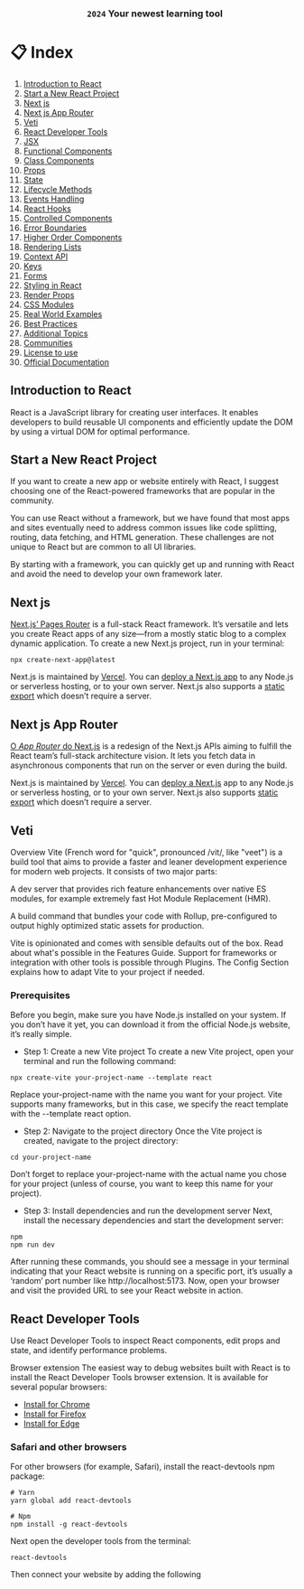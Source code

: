 <div  align= "center">
<h3><code> 2024</code>  Your newest learning tool
</div> 

# 📋 Index
  
1.  [Introduction to React](#introduction-to-react)
2.  [Start a New React Project](#start-a-new-react-project)
3.  [Next js](#next-js)
4.  [Next js App Router](#next-js-app-router)
5.  [Veti](#veti)
6.  [React Developer Tools](#react-developer-tools)
7.  [JSX](#jsx)
8.  [Functional Components](#functional-components)
9.  [Class Components](#class-components)
10.  [Props](#props)
11.  [State](#state)
12.  [Lifecycle Methods](#lifecycle-methods)
13.  [Events Handling](#events-handling)
14.  [React Hooks](#react-hooks)
15. [Controlled Components](#controlled-components)
16. [Error Boundaries](#error-boundaries)
17. [Higher Order Components](#higher-order-components)
18. [Rendering Lists](#rendering-lists)
19. [Context API](#context-api)
20. [Keys](#keys)
21. [Forms](#forms)
22. [Styling in React](#styling-in-react)
23. [Render Props](#render-props)
24. [CSS Modules](#css-modules)
25. [Real World Examples](#real-world-examples)  
26. [Best Practices](#best-practices)
27. [Additional Topics](#additional-topics)
28. [Communities](#communities)
29. [License to use](#license-to-use)
30. [Official Documentation](#official-documentation)

## Introduction to React
React is a JavaScript library for creating user interfaces. 
It enables developers to build reusable UI components and efficiently update the DOM by using a virtual DOM for optimal performance.


## Start a New React Project

If you want to create a new app or website entirely with React, I suggest choosing one of the React-powered frameworks that are popular in the community.

You can use React without a framework, but we have found that most apps and sites eventually need to address common issues like code splitting, routing, data fetching, and HTML generation. These challenges are not unique to React but are common to all UI libraries.

By starting with a framework, you can quickly get up and running with React and avoid the need to develop your own framework later.

## Next js 

[Next.js’ Pages Router](https://nextjs.org/) is a full-stack React framework. It’s versatile and lets you create React apps of any size—from a mostly static blog to a complex dynamic application. To create a new Next.js project, run in your terminal:

```
npx create-next-app@latest

```

Next.js is maintained by [Vercel](https://vercel.com/). You can [deploy a Next.js app](https://nextjs.org/docs/app/building-your-application/deploying) to any Node.js or serverless hosting, or to your own server. Next.js also supports a [static export](https://nextjs.org/docs/pages/building-your-application/deploying/static-exports) which doesn’t require a server.


## Next js App Router

[O *App Router* do Next.js](https://nextjs.org/docs) is a redesign of the Next.js APIs aiming to fulfill the React team’s full-stack architecture vision. It lets you fetch data in asynchronous components that run on the server or even during the build.

Next.js is maintained by [Vercel](https://vercel.com/). You can [deploy a Next.js](https://nextjs.org/docs/app/building-your-application/deploying) app to any Node.js or serverless hosting, or to your own server. Next.js also supports [static export](https://nextjs.org/docs/app/building-your-application/deploying/static-exports) which doesn’t require a server.

## Veti

Overview
Vite (French word for "quick", pronounced /vit/, like "veet") is a build tool that aims to provide a faster and leaner development experience for modern web projects. It consists of two major parts:

A dev server that provides rich feature enhancements over native ES modules, for example extremely fast Hot Module Replacement (HMR).

A build command that bundles your code with Rollup, pre-configured to output highly optimized static assets for production.

Vite is opinionated and comes with sensible defaults out of the box. Read about what's possible in the Features Guide. Support for frameworks or integration with other tools is possible through Plugins. The Config Section explains how to adapt Vite to your project if needed.

### Prerequisites
Before you begin, make sure you have Node.js installed on your system. If you don’t have it yet, you can download it from the official Node.js website, it’s really simple.
- Step 1: Create a new Vite project
To create a new Vite project, open your terminal and run the following command:

```
npx create-vite your-project-name --template react
```

 Replace your-project-name with the name you want for your project. Vite supports many frameworks, but in this case, we specify the react template with the --template react option.
- Step 2: Navigate to the project directory
Once the Vite project is created, navigate to the project directory:

```
cd your-project-name
```
Don’t forget to replace your-project-name with the actual name you chose for your project (unless of course, you want to keep this name for your project).

- Step 3: Install dependencies and run the development server
Next, install the necessary dependencies and start the development server:
```
npm 
npm run dev
```

After running these commands, you should see a message in your terminal indicating that your React website is running on a specific port, it’s usually a ‘random’ port number like http://localhost:5173.
Now, open your browser and visit the provided URL to see your React website in action.

## React Developer Tools
Use React Developer Tools to inspect React components, edit props and state, and identify performance problems.

Browser extension 
The easiest way to debug websites built with React is to install the React Developer Tools browser extension. It is available for several popular browsers:

- [Install for Chrome](https://chromewebstore.google.com/detail/react-developer-tools/fmkadmapgofadopljbjfkapdkoienihi?hl=en)
- [Install for Firefox](https://addons.mozilla.org/en-US/firefox/addon/react-devtools/)
- [Install for Edge](https://microsoftedge.microsoft.com/addons/detail/react-developer-tools/gpphkfbcpidddadnkolkpfckpihlkkil)

### Safari and other browsers 
For other browsers (for example, Safari), install the react-devtools npm package:
```
# Yarn
yarn global add react-devtools
```
```
# Npm
npm install -g react-devtools
```
Next open the developer tools from the terminal:
```
react-devtools
```

Then connect your website by adding the following <script> tag to the beginning of your website’s <head>:
```
<html>
  <head>
    <script src="http://localhost:8097"></script>
```

## JSX
JSX is a syntax extension for JavaScript that looks similar to XML or HTML. It allows developers to write HTML elements and components in a more concise and readable manner within JavaScript files.

```// src/App.js
import React from 'react';

function App() {
  return (
    <div>
      <h1>Hello, React!</h1>
    </div>
  );
}

export default App;
```

## Functional Components
Functional components are simple functions that accept props as an argument and return JSX elements. With React Hooks, functional components can also have state and side effects.
```
import React from 'react';

const FunctionalComponent = () => {
  return <p>This is a functional component.</p>;
}

export default FunctionalComponent;
```

## Class Components
Class components are ES6 classes that extend the React Component.
They can maintain and manage local state and have access to lifecycle methods, making them more feature-rich than functional components.

```
import React, { Component } from 'react';

class ClassComponent extends Component {
  render() {
    return <p>This is a class component.</p>;
  }
}

export default ClassComponent;
```

## Props
Props are a way of passing data from a parent component to a child component in React. They are immutable and provide a way of making components dynamic and reusable.
```
import React from 'react';

const PropsExample = (props) => {
  return <p>{props.message}</p>;
}

export default PropsExample;

```

## State
 State React represents the changing state of a component. This allows components to manage and update their own data, resulting in dynamic and interactive user interfaces.
 ```
import React, { Component } from 'react';

class StateExample extends Component {
  constructor(props) {
    super(props);
    this.state = {
      count: 0
    };
  }

  render() {
    return (
      <div>
        <p>Count: {this.state.count}</p>
        <button onClick={() => this.setState({ count: this.state.count + 1 })}>
          Increment
        </button>
      </div>
    );
  }
}

export default StateExample;

 ```


## Lifecycle Methods
Lifecycle methods são métodos especiais em componentes de classe que são invocados em diferentes fases do ciclo de vida de um componente. componentDidMount é um método de ciclo de vida comummente utilizado, executado depois de um componente ser renderizado no DOM.
```
import React, { Component } from 'react';

class LifecycleExample extends Component {
  componentDidMount() {
    console.log('Component is mounted!');
  }

  render() {
    return <p>Lifecycle Example</p>;
  }
}

export default LifecycleExample;
```




## Events Handling
React uses camelCase to handle events. Functions can be defined to handle events such as clicks, changes, etc., providing interactivity to the components.
```
import React from 'react';

const EventHandlingExample = () => {
  const handleClick = () => {
    alert('Button clicked!');
  }

  return (
    <button onClick={handleClick}>
      Click me
    </button>
  );
}

export default EventHandlingExample;

```

##  React Hooks

React Hooks are functions that allow functional components to manage state and side effects.
They were introduced in React 16.8 and provide a more concise way of working with state and lifecycle methods in functional components.

```

import React, { useState } from 'react';

const UseStateExample = () => {
  const [count, setCount] = useState(0);

  return (
    <div>
      <p>Count: {count}</p>
      <button onClick={() => setCount(count + 1)}>
        Increment
      </button>
    </div>
  );
}

export default UseStateExample;
```` 



## Controlled Components

Controlled components in React have inputs and their state controlled by React. They receive their current value and the onChange handler as props, making them controlled by React and not by the DOM.

  ```
import React, { useState } from 'react';

const ControlledComponent = () => {
  const [inputValue, setInputValue] = useState('');

  const handleChange = (e) => {
    setInputValue(e.target.value);
  }

  return (
    <input
      type="text"
      value={inputValue}
      onChange={handleChange}
      placeholder="Type here"
    />
  );
}

export default ControlledComponent;
```

## Error Boundaries
Error boundaries are React components that detect JavaScript errors anywhere in the child component tree and log those errors, present a fallback UI or take other action.
```
import React, { Component } from 'react';

class ErrorBoundary extends Component {
  constructor(props) {
    super(props);
    this.state = { hasError: false };
  }

  static getDerivedStateFromError(error) {
    return { hasError: true };
  }

  componentDidCatch(error, errorInfo) {
    logErrorToMyService(error, errorInfo);
  }

  render() {
    if (this.state.hasError) {
      return <p>Something went wrong.</p>;
    }

    return this.props.children;
  }
}

export default ErrorBoundary;
```

## Higher Order Components

Higher Order Components (HOCs) are functions that take a component and return a new component with additional functionality. They are a way of reusing the component's logic.

```
import React from 'react';

const WithLogger = (WrappedComponent) => {
  return class extends React.Component {
    componentDidMount() {
      console.log('Component is mounted!');
    }

    render() {
      return <WrappedComponent {...this.props} />;
    }
  };
}

export default WithLogger;

// Usage
import React from 'react';
import WithLogger from './WithLogger';

const MyComponent = () => {
  return <p>My Component</p>;
}

const EnhancedComponent = WithLogger(MyComponent);
```

## Rendering Lists
React provides the `map` function to render lists of items dynamically. Each item in the array is mapped to a React element, making it easier to render dynamic content.
```
import React from 'react';

const RenderingList = () => {
  const items = ['Item 1', 'Item 2', 'Item 3'];

  return (
    <ul>
      {items.map((item, index) => (
        <li key={index}>{item}</li>
      ))}
    </ul>
  );
}

export default RenderingList;
```

## Context API

The Context API in React offers a way of transmitting data through the component tree without having to pass props manually at each level. It's useful for sharing values such as themes or authentication status.
```
import React from 'react';

const ThemeContext = React.createContext('light');

export default ThemeContext;
```

```
import React, { useContext } from 'react';
import ThemeContext from './ThemeContext';

const ThemedComponent = () => {
  const theme = useContext(ThemeContext);

  return <p style={{ color: theme === 'light' ? 'black' : 'white' }}>Themed Component</p>;
}

export default ThemedComponent;

```

## Keys

Keys in React help identify which items have been changed, added or removed. They should be unique within the list and help React with efficient updates.
```
import React from 'react';

const KeysExample = () => {
  const data = [
    { id: 1, name: 'Item 1' },
    { id: 2, name: 'Item 2' },
    { id: 3, name: 'Item 3' },
  ];

  return (
    <ul>
      {data.map(item => (
        <li key={item.id}>{item.name}</li>
      ))}
    </ul>
  );
}

export default KeysExample;
```

## Forms 

Handling forms in React involves managing form data using state and handling form submission via event handlers. Controlled components are used to synchronize form elements with React's state.

```
import React, { useState } from 'react';

const FormExample = () => {
  const [formData, setFormData] = useState({ username: '', password: '' });

  const handleChange = (e) => {
    setFormData({
      ...formData,
      [e.target.name]: e.target.value,
    });
  }

  const handleSubmit = (e) => {
    e.preventDefault();
    console.log('Form submitted:', formData);
  }

  return (
    <form onSubmit={handleSubmit}>
      <label>
        Username:
        <input
          type="text"
          name="username"
          value={formData.username}
          onChange={handleChange}
        />
      </label>
      <label>
        Password:
        <input
          type="password"
          name="password"
          value={formData.password}
          onChange={handleChange}
        />
      </label>
      <button type="submit">Submit</button>
    </form>
  );
}

export default FormExample;
```

## Styling in React
Inline Styles: 
React allows you to style components using inline styles, where styles are defined as objects and applied directly to elements.

```
import React from 'react';

const InlineStyleExample = () => {
  const styles = {
    color: 'blue',
    fontSize: '18px',
  };

  return <p style={styles}>Styled with inline styles</p>;
}

export default InlineStyleExample;
 ```

## Render Props

Render Props is a technique for sharing code between React components using a prop whose value is a function. This allows for the dynamic composition of components.

```
import React, { useState } from 'react';

const MouseTracker = ({ render }) => {
  const [position, setPosition] = useState({ x: 0, y: 0 });

  const handleMouseMove = (event) => {
    setPosition({ x: event.clientX, y: event.clientY });
  }

  return (
    <div style={{ height: '100vh' }} onMouseMove={handleMouseMove}>
      {render(position)}
    </div>
  );
}

export default MouseTracker;
```
```
// Usage
import React from 'react';
import MouseTracker from './MouseTracker';

const App = () => {
  return (
    <MouseTracker
      render={(position) => (
        <p>
          Mouse position: {position.x}, {position.y}
        </p>
      )}
    />
  );
}

export default App;
```

## CSS Modules

CSS Modules help define the scope of styles for a specific component, avoiding global style conflicts. Each component can have its own CSS module with locally scoped styles.

```
.myComponent {
  color: green;
}
```

```
import React from 'react';
import styles from './CSSModulesExample.module.css';

const CSSModulesExample = () => {
  return <p className={styles.myComponent}>Styled with CSS Modules</p>;
}

export default CSSModulesExample;
```

## Real World Examples
### example 1: To-Do List Application

Features:

* Adding and removing tasks
* Marking tasks as completed
* Filtering tasks (completed/incomplete)
  
 ```
import React, { useState } from 'react';

const TodoApp = () => {
  const [tasks, setTasks] = useState([]);
  const [newTask, setNewTask] = useState('');

  const addTask = () => {
    setTasks([...tasks, { text: newTask, completed: false }]);
    setNewTask('');
  };

  const toggleTask = (index) => {
    const updatedTasks = [...tasks];
    updatedTasks[index].completed = !updatedTasks[index].completed;
    setTasks(updatedTasks);
  };

  const removeTask = (index) => {
    const updatedTasks = [...tasks];
    updatedTasks.splice(index, 1);
    setTasks(updatedTasks);
  };

  return (
    <div>
      <input
        type="text"
        value={newTask}
        onChange={(e) => setNewTask(e.target.value)}
      />
      <button onClick={addTask}>Add Task</button>
      <ul>
        {tasks.map((task, index) => (
          <li key={index}>
            <input
              type="checkbox"
              checked={task.completed}
              onChange={() => toggleTask(index)}
            />
            <span style={{ textDecoration: task.completed ? 'line-through' : 'none' }}>
              {task.text}
            </span>
            <button onClick={() => removeTask(index)}>Remove</button>
          </li>
        ))}
      </ul>
    </div>
  );
};

export default TodoApp;
```

### Example 2: Weather App

This weather application example illustrates the practical application of React concepts, including state management, useEffect for side effects, event handling, API interaction and conditional rendering. Users can learn how to create a functional weather application and understand the integration of React hooks into real-world scenarios.

Fetaures:

Functional Component and State Hooks:

* The WeatherApp is a functional component.
* State is controlled using the `useState` hooks for `weather` and `city`.

 Using useEffect to obtain data:

* The `useEffect` hooks are used to perform side effects, such as fetching weather data from the OpenWeatherMap API.
* The `fetchWeatherData` function is asynchronous and fetches weather data based on the selected city using the `fetch` API.
  
  Conditional Rendering:

* The weather data is conditionally rendered only if it exists (`weather && ...`).

Event Handling:

* The user input for the city is captured through an input element, and the `setCity` function is called on its `onChange` event.

 API Interaction:

* The OpenWeatherMap API is used to fetch real-time weather data based on the user's selected city.
* An API key is required for authentication and authorization.

 Dynamically Updating Content:

* The weather data is dynamically updated based on the selected city, and the component re-renders when the city changes.

 Styling:

* Basic styling is applied using standard HTML and inline styles for simplicity.

 Temperature Conversion:

* The temperature is converted from Kelvin to Celsius for better readability.

```
// src/RealWorldExamples/WeatherApp.js
import React, { useState, useEffect } from 'react';

const WeatherApp = () => {
  const [weather, setWeather] = useState(null);
  const [city, setCity] = useState('New York');
  const apiKey = 'YOUR_OPENWEATHERMAP_API_KEY';

  useEffect(() => {
    // Fetch weather data from OpenWeatherMap API
    const fetchWeatherData = async () => {
      try {
        const response = await fetch(
          `https://api.openweathermap.org/data/2.5/weather?q=${city}&appid=${apiKey}`
        );

        if (!response.ok) {
          throw new Error('Failed to fetch weather data');
        }

        const data = await response.json();
        setWeather(data);
      } catch (error) {
        console.error(error.message);
      }
    };

    fetchWeatherData();
  }, [city, apiKey]);

  return (
    <div>
      <h1>Weather App</h1>
      <label>
        Enter City:
        <input
          type="text"
          value={city}
          onChange={(e) => setCity(e.target.value)}
        />
      </label>

      {weather && (
        <div>
          <h2>{weather.name}, {weather.sys.country}</h2>
          <p>Temperature: {Math.round(weather.main.temp - 273.15)}°C</p>
          <p>Weather: {weather.weather[0].description}</p>
        </div>
      )}
    </div>
  );
};

export default WeatherApp;
```

  ## Best Practices


### Structuring React projects

Best practices:
* Follow folder structure conventions (for example, grouping components, styles and tests in separate folders).
* Use meaningful names for components, avoiding generic terms like "Item" or "Data".
* Organize code based on features rather than file types (for example, group components, styles and tests for a specific feature in the same folder).

  
```
/src
  /components
    /Button
      Button.js
      Button.test.js
      Button.css
  /features
    /Todo
      TodoList.js
      TodoItem.js
      TodoForm.js
  /styles
    global.css
  /tests
    /unit
      Button.test.js
    /integration
      TodoIntegration.test.js
   ```


### Performance optimization techniques:

Best practices:

* Use PureComponent or React.memo for components that are only rendered again when properties or state change.
* Implement code splitting to load only the necessary components when needed, improving initial loading times.
* Use lazy loading for components that are not immediately needed, improving application performance.
```
// Using React.memo
const MemoizedComponent = React.memo(({ data }) => {
  // Component logic
});

// Using Code Splitting and Lazy Loading
const MyComponent = React.lazy(() => import('./MyComponent'));

// In your component
const App = () => (
  <React.Suspense fallback={<LoadingSpinner />}>
    <MyComponent />
  </React.Suspense>
);
```

### Testing React applications:

Best practices:

* Write unit tests for individual components using test libraries such as Jest and test utilities provided by React.
* Implement integration tests to ensure that different components work together smoothly.
* Use tools such as React's test library to test user interactions and component behavior.

Example:
```
// Jest Unit Test
test('renders correctly', () => {
  const { getByText } = render(<Button label="Click me" />);
  expect(getByText('Click me')).toBeInTheDocument();
});

// Jest Integration Test
test('increments count on button click', () => {
  const { getByText } = render(<Counter />);
  fireEvent.click(getByText('Increment'));
  expect(getByText('Count: 1')).toBeInTheDocument();
});

// React Testing Library
import { render, screen } from '@testing-library/react';
import userEvent from '@testing-library/user-event';

test('clicking button increments count', () => {
  render(<MyComponent />);
  userEvent.click(screen.getByRole('button'));
  expect(screen.getByText('Count: 1')).toBeInTheDocument();
});
```

### Routing e Navigation:

Best practices:

* Use React Router for client-side routing in a single-page application.
* Define routes to different views or sections of your application.
* Implement navigation components, such as `<Link>`, to allow easy navigation between routes.

  Example:
  
```
// React Router
import { BrowserRouter as Router, Route, Link } from 'react-router-dom';

const App = () => (
  <Router>
    <nav>
      <ul>
        <li><Link to="/">Home</Link></li>
        <li><Link to="/about">About</Link></li>
        <li><Link to="/contact">Contact</Link></li>
      </ul>
    </nav>
    <Route path="/" exact component={Home} />
    <Route path="/about" component={About} />
    <Route path="/contact" component={Contact} />
  </Router>
);
```

### State Management:

Best practice:

* Use local component state for simple, localized state requirements.
* Use the Context API to share state between components without prop drilling.
* Consider external state management libraries, such as Redux or Recoil, for complex state management needs in larger applications.
  
```
// Using Local Component State
const Counter = () => {
  const [count, setCount] = useState(0);
  return (
    <div>
      <p>Count: {count}</p>
      <button onClick={() => setCount(count + 1)}>Increment</button>
    </div>
  );
};

// Using Context API
const ThemeContext = React.createContext('light');

const ThemedComponent = () => {
  const theme = useContext(ThemeContext);
  return <p style={{ color: theme === 'light' ? 'black' : 'white' }}>Themed Component</p>;
};

// Using Redux
// (Assuming you have a Redux store configured)
import { useSelector, useDispatch } from 'react-redux';

const CounterRedux = () => {
  const count = useSelector(state => state.count);
  const dispatch = useDispatch();

  return (
    <div>
      <p>Count: {count}</p>
      <button onClick={() => dispatch({ type: 'INCREMENT' })}>Increment</button>
    </div>
  );
};
```

### Deployment

Best practices:

* Choose a hosting platform such as Netlify, Vercel or GitHub Pages to facilitate deployment.
* Set up build scripts to optimize assets for production (packaging, minification and compression).
* Set up continuous integration/continuous deployment (CI/CD) pipelines for automatic deployment on code changes.
  
Example:

* Deployment platforms like Netlify and Vercel offer straightforward deployment based on your Git repository. You can connect your repository to the platform, configure build settings, and deploy with e

  
### Error Handling:

Best practices:

* Implement error thresholds to catch and handle errors gracefully, preventing the entire application from crashing.
* Record errors in a service for tracing and debugging purposes.
* Present user-friendly error messages and provide instructions on how to recover from errors, when possible.

  
Example:

```
// Error Boundary
class ErrorBoundary extends React.Component {
  constructor(props) {
    super(props);
    this.state = { hasError: false };
  }

  static getDerivedStateFromError(error) {
    return { hasError: true };
  }

  componentDidCatch(error, errorInfo) {
    logErrorToService(error, errorInfo);
  }

  render() {
    if (this.state.hasError) {
      return <p>Something went wrong. Please try again.</p>;
    }

    return this.props.children;
  }
}
```

### Accessibility (a11y):

Best practices:

* Use semantic HTML elements to provide meaningful structure to the page.
* Include ARIA functions and attributes to improve accessibility for screen readers.
* Ensure that keyboard navigation is seamless and logical for users who depend on it.

Example:

```
// Semantic HTML Elements
<article>
  <h2>Article Title</h2>
  <p>Article content...</p>
</article>

// ARIA Roles and Attributes
<button aria-label="Close" onClick={handleClose}>
  &#x2715;
</button>

// Keyboard Navigation
<input type="text" onKeyDown={handleKeyDown} />
```

### Performance Optimization:

Best practices:

* Optimize component rendering using memoization techniques (React.memo or useMemo).
* Take advantage of code splitting and slow loading to reduce the size of the initial package and improve loading times.
* Use React's PureComponent or shouldComponentUpdate to avoid unnecessary rendering.


Example:

```
// Using React.memo
const MemoizedComponent = React.memo(({ data }) => {
  // Component logic
});

// Using Code Splitting and Lazy Loading
const MyComponent = React.lazy(() => import('./MyComponent'));

// In your component
const App = () => (
  <React.Suspense fallback={<LoadingSpinner />}>
    <MyComponent />
  </React.Suspense>
);

// Using PureComponent
class PureCounter extends React.PureComponent {
  render() {
    return <p>Count: {this.props.count}</p>;
}
```


## Additional Topics

### Version control and updates:

* Regularly update dependencies to benefit from new features, bug fixes and security patches.
* Follow semantic versioning for libraries and packages used in the project.
* Be cautious with major updates and test thoroughly before updating.

  Example:
```
# Regularly update dependencies
npm update

# Follow semantic versioning
# Example: Major.Minor.Patch
# ^1.2.3 means any version that is compatible with 1.2.3

```

### Implementation in production:

 * Minimize the number of requests and optimize assets for faster loading times.
 * Implement server-side rendering (SSR) to improve performance and search engine optimization (SEO).
 * Use tools such as Webpack for packaging and Babel to transpile code for production.
 * 
Configure Webpack for production builds with optimizations:
```
// webpack.config.js
const path = require('path');

module.exports = {
  mode: 'production',
  entry: './src/index.js',
  output: {
    filename: 'bundle.js',
    path: path.resolve(__dirname, 'dist'),
  },
  // Other webpack configurations...
};
```


### Community resources:

* Encourage students to explore the official React documentation for detailed explanations and examples.
* Join the React community by participating in forums such as Stack Overflow, Reddit or the Reactiflux Discord community.
* Explore tutorials, blog posts and video courses from reliable sources to deepen your knowledge.

  



## Contribution guidelines

Thank you for your interest in contributing to this Amazing React Tutorial! Your contributions help make this resource even more valuable to students of all levels. Whether you're fixing a bug, improving an existing feature or adding something entirely new, your efforts make a difference.

## How to contribute

1. **Fork the Repository: Click on the "Fork" button in the top right corner of this repository to create your copy.

2. **Clone the Repository: Clone the repository to your local machine using `git clone https://github.com/DaveSimoes/React-Tutorial-2024.git`

3. **Create a Branch: Create a new branch for your contribution with a descriptive name: `git checkout -b your-feature`.

4. **Make changes: Make your changes in the appropriate files. Feel free to improve existing examples, add new ones, correct typos or improve the documentation.

5. **Commit changes: Submit your changes with a clear and concise message: `git commit -m "Your message here"`.

6. **Push Changes: Send your changes to the forked repository: `git push origin your-feature`.

7. **Create a Pull Request:** Open a pull request in the original repository. Forneça um título claro, descreva suas alterações e envie o pull request.

 ## Coding style and standards

 Follow consistent coding styles.
 Make sure your code is well documented, especially if you are adding new examples or features.
 

Thank you for considering contributing to this React Tutorial. Your dedication to making this resource better is greatly appreciated. Let's learn and grow together!



### Did you like the React Tutorial?


If you found this React Tutorial useful, consider giving it a star! ⭐ Your support is incredibly motivating and helps others discover this resource.
 Thank you for being part of our community and hap! 🚀
 

## Official Documentation
<a href="/React Official Documentation">React Official Library</a>

## Communities
<a href="/https://dev.to/t/react"> DEV’s React community </a>

 ## License to Use
<h6 align="center"><a href="/LICENSE">MIT</a> @ David Simoes</h6>
